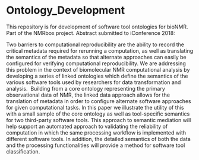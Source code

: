 # Ontology_Development
This repository is for development of software tool ontologies for bioNMR.  Part of the NMRbox project.
Abstract submitted to iConference 2018:

Two barriers to computational reproducibility
are the ability to record the critical metadata required for rerunning a
computation, as well as translating the semantics of the metadata so that alternate
approaches can easily be configured for verifying computational
reproducibility. We are addressing this problem in the context of biomolecular
NMR computational analysis by developing a series of linked ontologies which
define the semantics of the various software tools used by researchers for data
transformation and analysis.  Building
from a core ontology representing the primary observational data of NMR, the
linked data approach allows for the translation of metadata in order to
configure alternate software approaches for given computational tasks. In this
paper we illustrate the utility of this with a small sample of the core
ontology as well as tool-specific semantics for two third-party software tools.
This approach to semantic mediation will help support an automated approach to
validating the reliability of computation in which the same processing workflow
is implemented with different software tools. In addition, the detailed
semantics of both the data and the processing functionalities will provide a
method for software tool classification.
